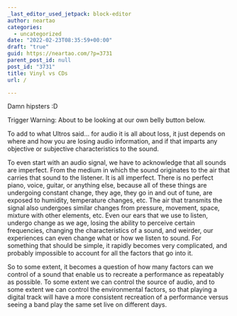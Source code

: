 ```yaml
---
_last_editor_used_jetpack: block-editor
author: neartao
categories:
  - uncategorized
date: "2022-02-23T08:35:59+00:00"
draft: "true"
guid: https://neartao.com/?p=3731
parent_post_id: null
post_id: "3731"
title: Vinyl vs CDs
url: /

---
```

Damn hipsters :D

Trigger Warning: About to be looking at our own belly button below.

To add to what Ultros said… for audio it is all about loss, it just depends on where and how you are losing audio information, and if that imparts any objective or subjective characteristics to the sound.

To even start with an audio signal, we have to acknowledge that all sounds are imperfect. From the medium in which the sound originates to the air that carries that sound to the listener. It is all imperfect. There is no perfect piano, voice, guitar, or anything else, because all of these things are undergoing constant change, they age, they go in and out of tune, are exposed to humidity, temperature changes, etc. The air that transmits the signal also undergoes similar changes from pressure, movement, space, mixture with other elements, etc. Even our ears that we use to listen, undergo change as we age, losing the ability to perceive certain frequencies, changing the characteristics of a sound, and weirder, our experiences can even change what or how we listen to sound. For something that should be simple, it rapidly becomes very complicated, and probably impossible to account for all the factors that go into it.

So to some extent, it becomes a question of how many factors can we control of a sound that enable us to recreate a performance as repeatably as possible. To some extent we can control the source of audio, and to some extent we can control the environmental factors, so that playing a digital track will have a more consistent recreation of a performance versus seeing a band play the same set live on different days.
